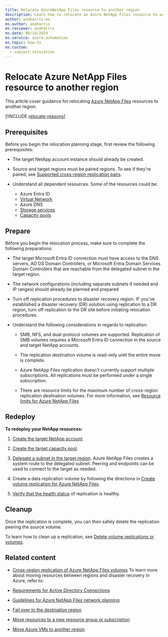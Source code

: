 ```yaml
---
title: Relocate AzureNetApp Files resource to another region
description: Learn how to relocate an Azure NetApp Files resource to another region
author: anaharris-ms
ms.author: anaharris
ms.reviewer: anaharris
ms.date: 08/14/2024
ms.service: azure-automation
ms.topic: how-to
ms.custom:
  - subject-relocation
---
```


# Relocate Azure NetApp Files resource to another region

This article cover guidance for relocating [Azure NetApp Files](../azure-netapp-files/azure-netapp-files-introduction.md) resources to another region.

[!INCLUDE [relocate-reasons](./includes/service-relocation-reason-include.md)]


## Prerequisites

Before you begin the relocation planning stage, first review the following prerequisites:

- The target NetApp account instance should already be created.

- Source and target regions must be paired regions. To see if they're paired, see [Supported cross-region replication pairs](../azure-netapp-files/cross-region-replication-introduction.md?#supported-region-pairs).

- Understand all dependent resources. Some of the resources could be:
    - Azure Entra ID
    - [Virtual Network](./relocation-virtual-network.md)
    - Azure DNS
    - [Storage services](./relocation-storage-account.md)
    - [Capacity pools](../azure-netapp-files/azure-netapp-files-set-up-capacity-pool.md)


## Prepare

Before you begin the relocation process, make sure to complete the following preparations:

- The target Microsoft Entra ID connection must have access to the DNS servers, AD DS Domain Controllers, or Microsoft Entra Domain Services Domain Controllers that are reachable from the delegated subnet in the target region.

- The network configurations (including separate subnets if needed and IP ranges) should already be planned and prepared

- Turn off replication procedures to disaster recovery region. IF you've established a disaster recovery (DR) solution using replication to a DR region, turn off replication to the DR site before initiating relocation procedures.

- Understand the following considerations in regards to replication:
    
    - SMB, NFS, and dual-protocol volumes are supported. Replication of SMB volumes requires a Microsoft Entra ID connection in the source and target NetApp accounts.
    
    - The replication destination volume is read-only until the entire move is complete.
    
    - Azure NetApp Files replication doesn't currently support multiple subscriptions. All replications must be performed under a single subscription.
    
    - There are resource limits for the maximum number of cross-region replication destination volumes. For more information, see [Resource limits for Azure NetApp Files](../azure-netapp-files/azure-netapp-files-resource-limits.md)
    
## Redeploy

**To redeploy your NetApp resources:**

1. [Create the target NetApp account](../azure-netapp-files/azure-netapp-files-create-netapp-account.md).

1. [Create the target capacity pool](../azure-netapp-files/azure-netapp-files-set-up-capacity-pool.md).

1. [Delegate a subnet in the target region](../azure-netapp-files/azure-netapp-files-delegate-subnet.md). Azure NetApp Files creates a system route to the delegated subnet. Peering and endpoints can be used to connect to the target as needed. 

1. Create a data replication volume by following the directions in [Create volume replication for Azure NetApp Files](../azure-netapp-files/cross-region-replication-create-peering.md).

1. [Verify that the health status](../azure-netapp-files/cross-region-replication-display-health-status.md) of replication is healthy.


## Cleanup

Once the replication is complete, you can then safely delete the replication peering the source volume.

To learn how to clean up a replication, see [Delete volume replications or volumes](/azure/azure-netapp-files/cross-region-replication-delete).


## Related content


- [Cross-region replication of Azure NetApp Files volumes](../azure-netapp-files/cross-region-replication-introduction.md)
To learn more about moving resources between regions and disaster recovery in Azure, refer to:

- [Requirements for Active Directory Connections](/azure/azure-netapp-files/create-active-directory-connections#requirements-for-active-directory-connections)
 
- [Guidelines for Azure NetApp Files network planning](/azure/azure-netapp-files/azure-netapp-files-network-topologies)
 
- [Fail over to the destination region](/azure/azure-netapp-files/cross-region-replication-manage-disaster-recovery#fail-over-to-destination-volume)

- [Move resources to a new resource group or subscription](../azure-resource-manager/management/move-resource-group-and-subscription.md)

- [Move Azure VMs to another region](../site-recovery/azure-to-azure-tutorial-migrate.md)
